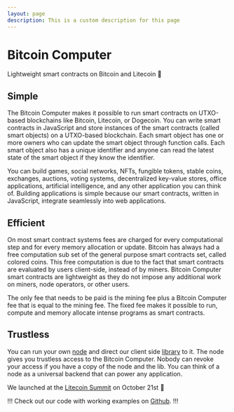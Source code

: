 ```yaml
---
layout: page
description: This is a custom description for this page
---
```


# Bitcoin Computer

Lightweight smart contracts on Bitcoin and Litecoin :tada:

## Simple

The Bitcoin Computer makes it possible to run smart contracts on UTXO-based blockchains like Bitcoin, Litecoin, or Dogecoin. You can write smart contracts in JavaScript and store instances of the smart contracts (called smart objects) on a UTXO-based blockchain. Each smart object has one or more owners who can update the smart object through function calls. Each smart object also has a unique identifier and anyone can read the latest state of the smart object if they know the identifier.

You can build games, social networks, NFTs, fungible tokens, stable coins, exchanges, auctions, voting systems, decentralized key-value stores, office applications, artificial intelligence, and any other application you can think of. Building applications is simple because our smart contracts, written in JavaScript, integrate seamlessly into web applications.

## Efficient

On most smart contract systems fees are charged for every computational step and for every memory allocation or update. Bitcoin has always had a free computation sub set of the general purpose smart contracts set, called colored coins. This free computation is due to the fact that smart contracts are evaluated by users client-side, instead of by miners. Bitcoin Computer smart contracts are lightweight as they do not impose any additional work on miners, node operators, or other users.

The only fee that needs to be paid is the mining fee plus a Bitcoin Computer fee that is equal to the mining fee. The fixed fee makes it possible to run, compute and memory allocate intense programs as smart contracts.

## Trustless

You can run your own [node](https://www.npmjs.com/package/bitcoin-computer) and direct our client side [library](https://www.npmjs.com/package/@bitcoin-computer/lib) to it. The node gives you trustless access to the Bitcoin Computer. Nobody can revoke your access if you have a copy of the node and the lib. You can think of a node as a universal backend that can power any application.

We launched at the [Litecoin Summit](https://www.litecoin.net/summit) on October 21st :rocket:

!!!
Check out our code with working examples on [Github](https://github.com/bitcoin-computer/monorepo).
!!!
